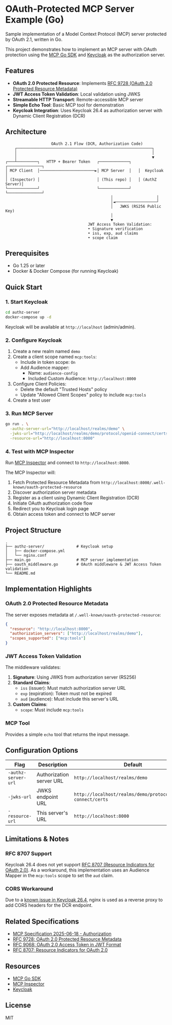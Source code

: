 # OAuth-Protected MCP Server Example (Go)

Sample implementation of a Model Context Protocol (MCP) server protected by OAuth 2.1, written in Go.

This project demonstrates how to implement an MCP server with OAuth protection using the [MCP Go SDK](https://github.com/modelcontextprotocol/go-sdk) and [Keycloak](https://www.keycloak.org/) as the authorization server.

## Features

- **OAuth 2.0 Protected Resource**: Implements [RFC 9728 (OAuth 2.0 Protected Resource Metadata)](https://datatracker.ietf.org/doc/html/rfc9728)
- **JWT Access Token Validation**: Local validation using JWKS
- **Streamable HTTP Transport**: Remote-accessible MCP server
- **Simple Echo Tool**: Basic MCP tool for demonstration
- **Keycloak Integration**: Uses Keycloak 26.4 as authorization server with Dynamic Client Registration (DCR)

## Architecture

```
                    OAuth 2.1 Flow (DCR, Authorization Code)
    ┌───────────────────────────────────────────────────────────┐
    │                                                           │
    │                                                           ▼
┌───┴─────────┐   HTTP + Bearer Token   ┌─────────────┐   ┌───────────────┐
│ MCP Client  │────────────────────────►│ MCP Server  │   │  Keycloak     │
│ (Inspector) │                         │ (This repo) │   │ (AuthZ Server)│
└─────────────┘                         └─────────────┘   └───────────────┘
                                              │                   │
                                              │◄──────────────────┘
                                              │   JWKS (RS256 Public Key)
                                              │
                                              ▼
                                    JWT Access Token Validation:
                                    • Signature verification
                                    • iss, exp, aud claims
                                    • scope claim
```

## Prerequisites

- Go 1.25 or later
- Docker & Docker Compose (for running Keycloak)

## Quick Start

### 1. Start Keycloak

```bash
cd authz-server
docker-compose up -d
```

Keycloak will be available at `http://localhost` (admin/admin).

### 2. Configure Keycloak

1. Create a new realm named `demo`
2. Create a client scope named `mcp:tools`:
   - Include in token scope: `On`
   - Add Audience mapper:
     - Name: `audience-config`
     - Included Custom Audience: `http://localhost:8000`
3. Configure Client Policies:
   - Delete the default "Trusted Hosts" policy
   - Update "Allowed Client Scopes" policy to include `mcp:tools`
4. Create a test user


### 3. Run MCP Server

```bash
go run . \
  -authz-server-url="http://localhost/realms/demo" \
  -jwks-url="http://localhost/realms/demo/protocol/openid-connect/certs" \
  -resource-url="http://localhost:8000"
```

### 4. Test with MCP Inspector

Run [MCP Inspector](https://github.com/modelcontextprotocol/inspector) and connect to `http://localhost:8000`.

The MCP Inspector will:
1. Fetch Protected Resource Metadata from `http://localhost:8000/.well-known/oauth-protected-resource`
2. Discover authorization server metadata
3. Register as a client using Dynamic Client Registration (DCR)
4. Initiate OAuth authorization code flow
5. Redirect you to Keycloak login page
6. Obtain access token and connect to MCP server

## Project Structure

```
.
├── authz-server/              # Keycloak setup
│   ├── docker-compose.yml
│   └── nginx.conf
├── main.go                    # MCP server implementation
├── oauth_middleware.go        # OAuth middleware & JWT Access Token validation
└── README.md
```

## Implementation Highlights

### OAuth 2.0 Protected Resource Metadata

The server exposes metadata at `/.well-known/oauth-protected-resource`:

```json
{
  "resource": "http://localhost:8000",
  "authorization_servers": ["http://localhost/realms/demo"],
  "scopes_supported": ["mcp:tools"]
}
```

### JWT Access Token Validation

The middleware validates:

1. **Signature**: Using JWKS from authorization server (RS256)
2. **Standard Claims**:
   - `iss` (issuer): Must match authorization server URL
   - `exp` (expiration): Token must not be expired
   - `aud` (audience): Must include this server's URL
3. **Custom Claims**:
   - `scope`: Must include `mcp:tools`

### MCP Tool

Provides a simple `echo` tool that returns the input message.

## Configuration Options

| Flag | Description | Default |
|------|-------------|---------|
| `-authz-server-url` | Authorization server URL | `http://localhost/realms/demo` |
| `-jwks-url` | JWKS endpoint URL | `http://localhost/realms/demo/protocol/openid-connect/certs` |
| `-resource-url` | This server's URL | `http://localhost:8000` |

## Limitations & Notes

### RFC 8707 Support

Keycloak 26.4 does not yet support [RFC 8707 (Resource Indicators for OAuth 2.0)](https://datatracker.ietf.org/doc/html/rfc8707). As a workaround, this implementation uses an Audience Mapper in the `mcp:tools` scope to set the `aud` claim.

### CORS Workaround

Due to a [known issue in Keycloak 26.4](https://github.com/keycloak/keycloak/issues/39629), nginx is used as a reverse proxy to add CORS headers for the DCR endpoint.

## Related Specifications

- [MCP Specification 2025-06-18 - Authorization](https://modelcontextprotocol.io/specification/2025-06-18/basic/authorization)
- [RFC 9728: OAuth 2.0 Protected Resource Metadata](https://datatracker.ietf.org/doc/html/rfc9728)
- [RFC 9068: OAuth 2.0 Access Token in JWT Format](https://datatracker.ietf.org/doc/html/rfc9068)
- [RFC 8707: Resource Indicators for OAuth 2.0](https://datatracker.ietf.org/doc/html/rfc8707)

## Resources

- [MCP Go SDK](https://github.com/modelcontextprotocol/go-sdk)
- [MCP Inspector](https://github.com/modelcontextprotocol/inspector)
- [Keycloak](https://www.keycloak.org/)

## License

MIT
